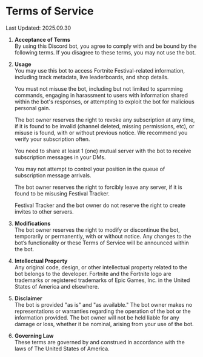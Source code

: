 # Terms of Service

Last Updated: 2025.09.30

1. **Acceptance of Terms**  
   By using this Discord bot, you agree to comply with and be bound by the following terms. If you disagree to these terms, you may not use the bot.

2. **Usage**  
   You may use this bot to access Fortnite Festival-related information, including track metadata, live leaderboards, and shop details. 
   
   You must not misuse the bot, including but not limited to spamming commands, engaging in harassment to users with information shared within the bot's responses, or attempting to exploit the bot for malicious personal gain.

   The bot owner reserves the right to revoke any subscription at any time, if it is found to be invalid (channel deleted, missing permissions, etc), or misuse is found, with or without previous notice. We recommend you verify your subscription often.

   You need to share at least 1 (one) mutual server with the bot to receive subscription messages in your DMs.

   You may not attempt to control your position in the queue of subscription message arrivals.

   The bot owner reserves the right to forcibly leave any server, if it is found to be misusing Festival Tracker.

   Festival Tracker and the bot owner do not reserve the right to create invites to other servers.

4. **Modifications**  
   The bot owner reserves the right to modify or discontinue the bot, temporarily or permanently, with or without notice. Any changes to the bot’s functionality or these Terms of Service will be announced within the bot.

5. **Intellectual Property**  
   Any original code, design, or other intellectual property related to the bot belongs to the developer. Fortnite and the Fortnite logo are trademarks or registered trademarks of Epic Games, Inc. in the United States of America and elsewhere.

6. **Disclaimer**  
   The bot is provided "as is" and "as available." The bot owner makes no representations or warranties regarding the operation of the bot or the information provided. The bot owner will not be held liable for any damage or loss, whether it be nominal, arising from your use of the bot.

7. **Governing Law**  
   These terms are governed by and construed in accordance with the laws of The United States of America.
